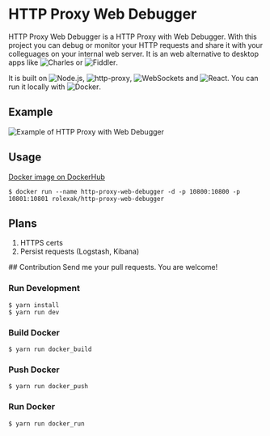 # HTTP Proxy Web Debugger

HTTP Proxy Web Debugger is a HTTP Proxy with Web Debugger. With this project you can debug or monitor your HTTP requests and share it with your colleguages on your internal web server. It is an web alternative to desktop apps like ![Charles](https://www.charlesproxy.com/) or ![Fiddler](https://www.telerik.com/fiddler).

It is built on ![Node.js](https://nodejs.org/en/), ![http-proxy](https://nodejs.org/en/), ![WebSockets](https://developer.mozilla.org/en-US/docs/Web/API/WebSockets_API) and ![React](https://reactjs.org/). You can run it locally with ![Docker](https://www.docker.com/).

## Example
![Example of HTTP Proxy with Web Debugger](https://raw.githubusercontent.com/radoslavoleksak/http-proxy-web-debugger/master/resources/img/http-proxy-web-debugger.png)

## Usage
[Docker image on DockerHub](https://hub.docker.com/r/rolexak/http-proxy-web-debugger/)
```
$ docker run --name http-proxy-web-debugger -d -p 10800:10800 -p 10801:10801 rolexak/http-proxy-web-debugger
``` 

## Plans
1. HTTPS certs
2. Persist requests (Logstash, Kibana)

## Contribution
Send me your pull requests. You are welcome!

### Run Development
```
$ yarn install
$ yarn run dev
```

### Build Docker
```
$ yarn run docker_build
```

### Push Docker
```
$ yarn run docker_push
```

### Run Docker
```
$ yarn run docker_run
```
